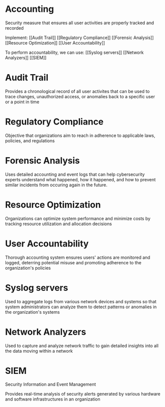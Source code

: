 # Accounting

Security measure that ensures all user activities are properly tracked and recorded

Implement:
[[Audit Trail]]
[[Regulatory Compliance]]
[[Forensic Analysis]]
[[Resource Optimization]]
[[User Accountability]]

To perform accountability, we can use:
[[Syslog servers]]
[[Network Analyzers]]
[[SIEM]]

# Audit Trail

Provides a chronological record of all user activites that can be used to trace changes, unauthorized access, or anomalies back to a specific user or a point in time

# Regulatory Compliance

Objective that organizations aim to reach in adherence to applicable laws, policies, and regulations

# Forensic Analysis

Uses detailed accounting and event logs that can help cybersecurity experts understand what happened, how it happened, and how to prevent similar incidents from occuring again in the future.

# Resource Optimization

Organizations can optimize system performance and minimize costs by tracking resource utilization and allocation decisions

# User Accountability

Thorough accounting system ensures users' actions are monitored and logged, deterring potential misuse and promoting adherence to the organization's policies

# Syslog servers

Used to aggregate logs from various network devices and systems so that system administrators can analyze them to detect patterns or anomalies in the organization's systems

# Network Analyzers

Used to capture and analyze network traffic to gain detailed insights into all the data moving within a network

# SIEM

Security Information and Event Management

Provides real-time analysis of security alerts generated by various hardware and software infrastructures in an organization

